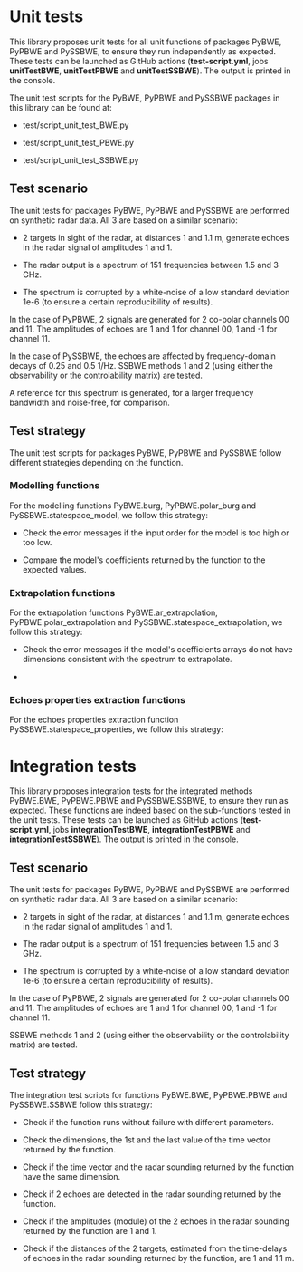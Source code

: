 # Unit tests

This library proposes unit tests for all unit functions of packages PyBWE, PyPBWE and PySSBWE, to ensure they run independently as expected.
These tests can be launched as GitHub actions (**test-script.yml**, jobs **unitTestBWE**, **unitTestPBWE** and **unitTestSSBWE**). The output is printed in the console.

The unit test scripts for the PyBWE, PyPBWE and PySSBWE packages in this library can be found at:

* test/script_unit_test_BWE.py

* test/script_unit_test_PBWE.py

* test/script_unit_test_SSBWE.py

## Test scenario

The unit tests for packages PyBWE, PyPBWE and PySSBWE are performed on synthetic radar data. All 3 are based on a similar scenario:

* 2 targets in sight of the radar, at distances 1 and 1.1 m, generate echoes in the radar signal of amplitudes 1 and 1.

* The radar output is a spectrum of 151 frequencies between 1.5 and 3 GHz.

* The spectrum is corrupted by a white-noise of a low standard deviation 1e-6 (to ensure a certain reproducibility of results).

In the case of PyPBWE, 2 signals are generated for 2 co-polar channels 00 and 11. The amplitudes of echoes are 1 and 1 for channel 00, 1 and -1 for channel 11.

In the case of PySSBWE, the echoes are affected by frequency-domain decays of 0.25 and 0.5 1/Hz. SSBWE methods 1 and 2 (using either the observability or the controlability matrix) are tested.

A reference for this spectrum is generated, for a larger frequency bandwidth and noise-free, for comparison.

## Test strategy

The unit test scripts for packages PyBWE, PyPBWE and PySSBWE follow different strategies depending on the function.

### Modelling functions

For the modelling functions PyBWE.burg, PyPBWE.polar_burg and PySSBWE.statespace_model, we follow this strategy:

* Check the error messages if the input order for the model is too high or too low.

* Compare the model's coefficients returned by the function to the expected values.

### Extrapolation functions

For the extrapolation functions PyBWE.ar_extrapolation, PyPBWE.polar_extrapolation and PySSBWE.statespace_extrapolation, we follow this strategy:

* Check the error messages if the model's coefficients arrays do not have dimensions consistent with the spectrum to extrapolate.

*

### Echoes properties extraction functions

For the echoes properties extraction function PySSBWE.statespace_properties, we follow this strategy:



# Integration tests

This library proposes integration tests for the integrated methods PyBWE.BWE, PyPBWE.PBWE and PySSBWE.SSBWE, to ensure they run as expected.
These functions are indeed based on the sub-functions tested in the unit tests.
These tests can be launched as GitHub actions (**test-script.yml**, jobs **integrationTestBWE**, **integrationTestPBWE** and **integrationTestSSBWE**). The output is printed in the console.

## Test scenario

The unit tests for packages PyBWE, PyPBWE and PySSBWE are performed on synthetic radar data. All 3 are based on a similar scenario:

* 2 targets in sight of the radar, at distances 1 and 1.1 m, generate echoes in the radar signal of amplitudes 1 and 1.

* The radar output is a spectrum of 151 frequencies between 1.5 and 3 GHz.

* The spectrum is corrupted by a white-noise of a low standard deviation 1e-6 (to ensure a certain reproducibility of results).

In the case of PyPBWE, 2 signals are generated for 2 co-polar channels 00 and 11. The amplitudes of echoes are 1 and 1 for channel 00, 1 and -1 for channel 11.

SSBWE methods 1 and 2 (using either the observability or the controlability matrix) are tested.

## Test strategy

The integration test scripts for functions PyBWE.BWE, PyPBWE.PBWE and PySSBWE.SSBWE follow this strategy:

* Check if the function runs without failure with different parameters.

* Check the dimensions, the 1st and the last value of the time vector returned by the function.

* Check if the time vector and the radar sounding returned by the function have the same dimension.

* Check if 2 echoes are detected in the radar sounding returned by the function.

* Check if the amplitudes (module) of the 2 echoes in the radar sounding returned by the function are 1 and 1.

* Check if the distances of the 2 targets, estimated from the time-delays of echoes in the radar sounding returned by the function, are 1 and 1.1 m.
